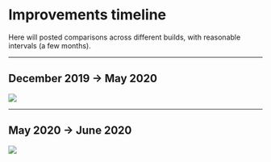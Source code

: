# Improvements timeline

Here will posted comparisons across different builds, with reasonable intervals (a few months).

---
## December 2019 -> May 2020

![](https://i.gyazo.com/6332988f53e0303e79b98f4576956d71.png)

---
## May 2020 -> June 2020

![](https://i.gyazo.com/532683d13e7ea285257ae7e64afec7a3.png)

